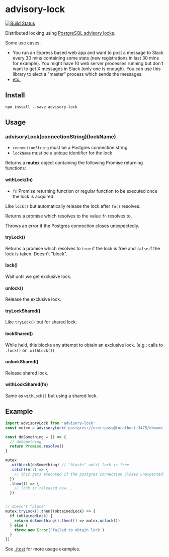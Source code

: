 # advisory-lock

[![Build Status](https://travis-ci.org/blockai/advisory-lock.svg?branch=master)](https://travis-ci.org/blockai/advisory-lock)

Distributed locking using [PostgreSQL advisory locks](http://www.postgresql.org/docs/current/static/explicit-locking.html#ADVISORY-LOCKS).

Some use cases:

- You run an Express based web app and want to post a message to Slack
  every 30 mins containing some stats (new registrations in last 30 mins
  for example). You might have 10 web server processes running but don't
  want to get X messages in Slack (only one is enough). You can use this
  library to elect a "master" process which sends the messages.
- [etc.](http://lmgtfy.com/?q=distributed%20lock)

## Install

```
npm install --save advisory-lock
```

## Usage

### advisoryLock(connectionString)(lockName)

- `connectionString` must be a Postgres connection string
- `lockName` must be a unique identifier for the lock

Returns a **mutex** object containing the following Promise returning
functions:

#### withLock(fn)

- `fn` Promise returning function or regular function to be executed once the lock is acquired

Like `lock()` but automatically release the lock after `fn()` resolves.

Returns a promise which resolves to the value `fn` resolves to.

Throws an error if the Postgres connection closes unexpectedly.

#### tryLock()

Returns a promise which resolves to `true` if the lock is free and
`false` if the lock is taken. Doesn't "block".

#### lock()

Wait until we get exclusive lock.

#### unlock()

Release the exclusive lock.

#### tryLockShared()

Like `tryLock()` but for shared lock.

#### lockShared()

While held, this blocks any attempt to obtain an exclusive lock. (e.g.: calls to `.lock()` or `.withLock()`)

#### unlockShared()

Release shared lock.

#### withLockShared(fn)

Same as `withLock()` but using a shared lock.

## Example

```javascript
import advisoryLock from 'advisory-lock'
const mutex = advisoryLock('postgres://user:pass@localhost:3475/dbname')('some-lock-name')

const doSomething = () => {
  // doSomething
  return Promise.resolve()
}

mutex
  .withLock(doSomething) // "blocks" until lock is free
  .catch((err) => {
    // this gets executed if the postgres connection closes unexpectedly, etc.
  })
  .then(() => {
    // lock is released now...
  })


// doesn't "block"
mutex.tryLock().then((obtainedLock) => {
  if (obtainedLock) {
    return doSomething().then(() => mutex.unlock())
  } else {
    throw new Error('failed to obtain lock')
  }
})

```

See [./test](./test) for more usage examples.

